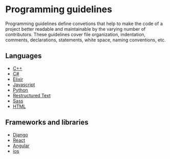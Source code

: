 # Programming guidelines

Programming guidelines define convetions that help to make the code of a project better readable and
maintainable by the varying number of contributors.
These guidelines cover file organization, indentation, comments, declarations, statements, white space,
naming conventions, etc.

## Languages

- [C++](./languages/cpp/README.md)
- [C\#](./languages/csharp/README.md)
- [Elixir](./languages/elixir/README.md)
- [Javascript](./languages/javascript/README.md)
- [Python](./languages/python/README.md)
- [Restructured Text](./languages/restructuredtext/README.md)
- [Sass](./languages/sass/README.md)
- [HTML](./languages/html/README.md)

## Frameworks and libraries

- [Django](./frameworks-and-libraries/django/README.md)
- [React](./frameworks-and-libraries/react/README.md)
- [Angular](./frameworks-and-libraries/angular/README.md)
- [ios](./frameworks-and-libraries/ios/README.md)